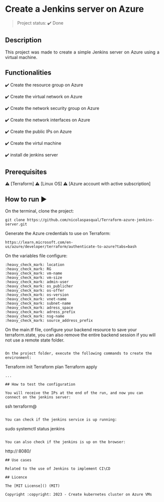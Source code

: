 <h1>Create a Jenkins server on Azure</h1> 

> Project status: :heavy_check_mark: Done

## Description 

<p align="justify">
  This project was made to create a simple Jenkins server on Azure using a virtual machine. 
</p>

## Functionalities

:heavy_check_mark: Create the resource group on Azure

:heavy_check_mark: Create the virtual network on Azure  

:heavy_check_mark: Create the network security group on Azure

:heavy_check_mark: Create the network interfaces on Azure

:heavy_check_mark: Create the public IPs on Azure

:heavy_check_mark: Create the virtul machine 

:heavy_check_mark: install de jenkins server

## Prerequisites

:warning: [Terraform]
:warning: [Linux OS]
:warning: [Azure account with active subscription]

## How to run :arrow_forward:

On the terminal, clone the project: 

```
git clone https://github.com/nicolaspasqual/Terraform-azure-jenkins-server.git
```

Generate the Azure credentials to use on Terraform:

```
https://learn.microsoft.com/en-us/azure/developer/terraform/authenticate-to-azure?tabs=bash

```

On the variables file configure:

```
:heavy_check_mark: location
:heavy_check_mark: RG
:heavy_check_mark: vm-name
:heavy_check_mark: vm-size
:heavy_check_mark: admin-user
:heavy_check_mark: os_publicher
:heavy_check_mark: os-offer
:heavy_check_mark: os-version
:heavy_check_mark: vnet-name
:heavy_check_mark: subnet-name
:heavy_check_mark: adress_space
:heavy_check_mark: adress_prefix
:heavy_check_mark: nsg-name
:heavy_check_mark: source_address_prefix

```
On the main.tf file, configure your backend resource to save your terraform.state, you can also remove the entire backend session if you will not use a remote state folder.

```

On the project folder, execute the following commands to create the environment:

```
Terraform init
Terraform plan
Terraform apply
```
... 

## How to test the configuration

You will receive the IPs at the end of the run, and now you can connect on the jenkins server:

``` 
ssh terraform@<Server-IP>
```

You can check if the jenkins service is up running:

```
sudo systemctl status jenkins

```

You can also check if the jenkins is up on the browser:

```
http://<server-ip>:8080/

```
## Use cases

Related to the use of Jenkins to implement CI\CD

## Licence

The [MIT License]() (MIT)

Copyright :copyright: 2023 - Create kubernetes cluster on Azure VMs